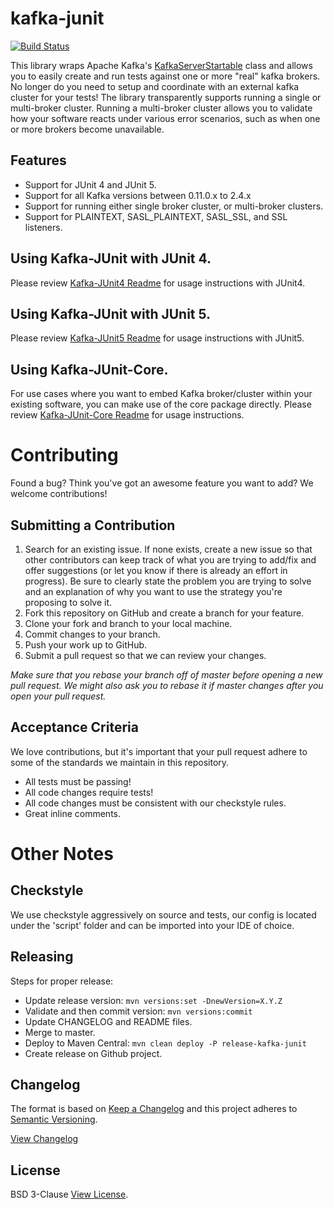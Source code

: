 # kafka-junit

[![Build Status](https://travis-ci.org/salesforce/kafka-junit.svg?branch=master)](https://travis-ci.org/salesforce/kafka-junit)

This library wraps Apache Kafka's [KafkaServerStartable](https://github.com/apache/kafka/blob/1.1/core/src/main/scala/kafka/server/KafkaServerStartable.scala#L32) class and allows you to easily create and run tests against
one or more "real" kafka brokers. No longer do you need to setup and coordinate with an external kafka cluster for your tests! The library transparently supports running a single or multi-broker cluster.  Running a multi-broker cluster allows you to validate how your software reacts under various error scenarios, such as when one or more brokers become unavailable.

## Features
- Support for JUnit 4 and JUnit 5.
- Support for all Kafka versions between 0.11.0.x to 2.4.x
- Support for running either single broker cluster, or multi-broker clusters.
- Support for PLAINTEXT, SASL_PLAINTEXT, SASL_SSL, and SSL listeners.

## Using Kafka-JUnit with JUnit 4.

Please review [Kafka-JUnit4 Readme](kafka-junit4/) for usage instructions with JUnit4.

## Using Kafka-JUnit with JUnit 5.

Please review [Kafka-JUnit5 Readme](kafka-junit5/) for usage instructions with JUnit5.

## Using Kafka-JUnit-Core.

For use cases where you want to embed Kafka broker/cluster within your existing software, you can make use of the core package directly.  Please review [Kafka-JUnit-Core Readme](kafka-junit-core/) for usage instructions.


# Contributing

Found a bug? Think you've got an awesome feature you want to add? We welcome contributions!


## Submitting a Contribution

1. Search for an existing issue. If none exists, create a new issue so that other contributors can keep track of what you are trying to add/fix and offer suggestions (or let you know if there is already an effort in progress).  Be sure to clearly state the problem you are trying to solve and an explanation of why you want to use the strategy you're proposing to solve it.
1. Fork this repository on GitHub and create a branch for your feature.
1. Clone your fork and branch to your local machine.
1. Commit changes to your branch.
1. Push your work up to GitHub.
1. Submit a pull request so that we can review your changes.

*Make sure that you rebase your branch off of master before opening a new pull request. We might also ask you to rebase it if master changes after you open your pull request.*

## Acceptance Criteria

We love contributions, but it's important that your pull request adhere to some of the standards we maintain in this repository. 

- All tests must be passing!
- All code changes require tests!
- All code changes must be consistent with our checkstyle rules.
- Great inline comments.

# Other Notes

## Checkstyle

We use checkstyle aggressively on source and tests, our config is located under the 'script' folder and can be imported into your IDE of choice.

## Releasing

Steps for proper release:
- Update release version: `mvn versions:set -DnewVersion=X.Y.Z`
- Validate and then commit version: `mvn versions:commit`
- Update CHANGELOG and README files.
- Merge to master.
- Deploy to Maven Central: `mvn clean deploy -P release-kafka-junit`
- Create release on Github project.

## Changelog

The format is based on [Keep a Changelog](http://keepachangelog.com/)
and this project adheres to [Semantic Versioning](http://semver.org/).

[View Changelog](CHANGELOG.md)

## License

BSD 3-Clause [View License](LICENSE.txt).
 